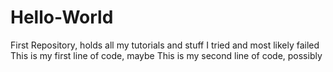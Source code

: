 # Hello-World
First Repository, holds all my tutorials and stuff I tried and most likely failed
This is my first line of code, maybe
This is my second line of code, possibly
